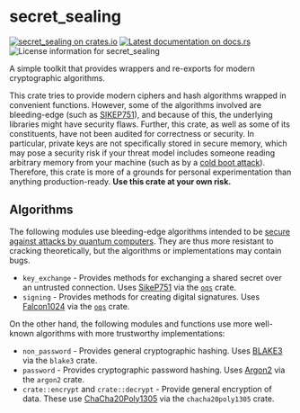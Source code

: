 # secret_sealing
[![secret_sealing on crates.io](https://img.shields.io/crates/v/secret_sealing)](https://crates.io/crates/secret_sealing)
[![Latest documentation on docs.rs](https://docs.rs/secret_sealing/badge.svg)](https://docs.rs/secret_sealing)
![License information for secret_sealing](https://img.shields.io/crates/l/secret_sealing)

A simple toolkit that provides wrappers and re-exports for modern cryptographic algorithms.

This crate tries to provide modern ciphers and hash algorithms wrapped in convenient functions.
However, some of the algorithms involved are bleeding-edge (such as [SIKEP751]),
and because of this, the underlying libraries might have security flaws. Further, this crate,
as well as some of its constituents, have not been audited for correctness or security. In
particular, private keys are not specifically stored in secure memory, which may pose a security
risk if your threat model includes someone reading arbitrary memory from your machine (such as by
a [cold boot attack]). Therefore, this crate is more of a grounds for personal experimentation than
anything production-ready. **Use this crate at your own risk.**

## Algorithms
The following modules use bleeding-edge algorithms intended to be
[secure against attacks by quantum computers][quantum-safe]. They are thus more resistant
to cracking theoretically, but the algorithms or implementations may contain bugs.
* `key_exchange` - Provides methods for exchanging a shared secret over an untrusted connection.
  Uses [SikeP751] via the [`oqs`] crate.
* `signing` - Provides methods for creating digital signatures. Uses [Falcon1024] via the [`oqs`] crate.

On the other hand, the following modules and functions use more well-known algorithms with more
trustworthy implementations:
* `non_password` - Provides general cryptographic hashing. Uses [BLAKE3] via the `blake3` crate.
* `password` - Provides cryptographic password hashing. Uses [Argon2] via the `argon2` crate.
* `crate::encrypt` and `crate::decrypt` - Provide general encryption of data. These use [ChaCha20Poly1305]
  via the `chacha20poly1305` crate.

[SikeP751]: https://sike.org/
[cold boot attack]: https://en.wikipedia.org/wiki/Cold_boot_attack
[quantum-safe]: https://en.wikipedia.org/wiki/Post-quantum_cryptography
[`oqs`]: https://github.com/open-quantum-safe/liboqs-rust
[Falcon1024]: https://falcon-sign.info/
[BLAKE3]: https://en.wikipedia.org/wiki/BLAKE3
[Argon2]: https://en.wikipedia.org/wiki/Argon2
[ChaCha20Poly1305]: https://datatracker.ietf.org/doc/html/rfc8439
